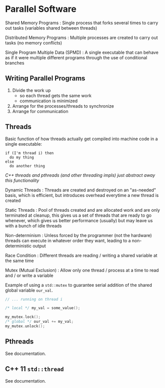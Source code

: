 # Parallel Software 

Shared Memory Programs 
: Single process that forks several times to carry out tasks (variables shared between threads)

Distributed Memory Programs 
: Multiple processes are created to carry out tasks (no memory conflicts)

Single Program Multiple Data (SPMD)
: A single executable that can behave as if it were multiple different programs through the use 
  of conditional branches
  
## Writing Parallel Programs 

1. Divide the work up 
   - so each thread gets the same work 
   - communication is minimized
2. Arrange for the processes/threads to synchronize
3. Arrange for communication

## Threads 

Basic function of how threads actually get compiled into machine code in a single executable:

```
if (I'm thread i) then 
  do my thing 
else 
  do another thing
```

_C++ threads and pthreads (and other threading impls) just abstract away this functionality_

Dynamic Threads 
: Threads are created and destroyed on an "as-needed" basis, which is efficient, but introduces 
  overhead everytime a new thread is created

Static Threads 
: Pool of threads created and are allocated work and are only terminated at cleanup, this gives 
  us a set of threads that are ready to go whenever, which gives us better performance (usually) 
  but may leave us with a bunch of idle threads

Non-determinism
: Unless forced by the programmer (not the hardware) threads can execute in whatever order they 
  want, leading to a non-deterministic output

Race Condition 
: Different threads are reading / writing a shared variable at the same time 

Mutex (Mutual Exclusion)
: Allow only one thread / process at a time to read and / or write a variable

Example of using a `std::mutex` to guarantee serial addition of the shared global variable 
`our_val`.

```cpp
// ... running on thread i 

/* local */ my_val = some_value();

my_mutex.lock();
/* global */ our_val += my_val;
my_mutex.unlock();
```

## Pthreads 

See documentation.

## C++ 11 `std::thread`

See documentation.
